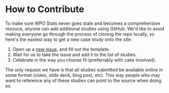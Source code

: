 # How to Contribute

To make sure WPO Stats never goes stale and becomes a comprehensive resouce, anyone can add additional studies using GitHub. We'd like to avoid making everyone go through the process of cloning the repo locally, so here's the easiest way to get a new case study onto the site:

1. Open up a [new issue](https://github.com/tkadlec/wpostats/issues/new?body=%23%23%20Key%20Takeaway%0A_Describe%20the%20key%20takeaway%20of%20the%20study%20in%20a%20sentence%20or%20two._%0A%0A%23%23%20Story%20Source%0A_e.g.%20%60http%3A%2F%2Fcanonical-source.com%60_%0A%0A%23%23%20Year%20published%0A%0A%23%23%20Tags%0A-%20list%0A-%20of%0A-%20appropriate%0A-%20tags&title=Study%20Submission%3A&labels=study), and fill out the template.
2. Wait for us to take the issue and add it to the list of studies.
3. Celebrate in the way you choose fit (preferrably with cake involved).

The only request we have is that all studies submitted be available online in some format (video, slide deck, blog post, etc). This way people who may want to reference any of these studies can point to the source when doing so.